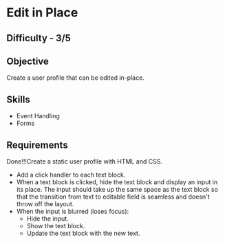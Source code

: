 Edit in Place
===========

Difficulty - 3/5
---------

Objective
---------
Create a user profile that can be edited in-place.

Skills
----------
- Event Handling
- Forms

Requirements
----------
Done!!!Create a static user profile with HTML and CSS.
- Add a click handler to each text block.
- When a text block is clicked, hide the text block and display an input in its place. The input should take up the same space as the text block so that the transition from text to editable field is seamless and doesn't throw off the layout.
- When the input is blurred (loses focus):
    - Hide the input.
    - Show the text block.
    - Update the text block with the new text.
